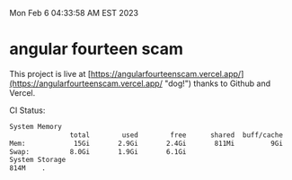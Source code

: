 Mon Feb  6 04:33:58 AM EST 2023

# angular fourteen scam


This project is live at [https://angularfourteenscam.vercel.app/](https://angularfourteenscam.vercel.app/ "dog!") thanks to Github and Vercel.

CI Status: 

```bash
System Memory
               total        used        free      shared  buff/cache   available
Mem:            15Gi       2.9Gi       2.4Gi       811Mi         9Gi        11Gi
Swap:          8.0Gi       1.9Gi       6.1Gi
System Storage
814M	.
```
